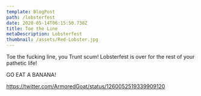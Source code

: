 ```yaml
---
template: BlogPost
path: /lobsterfest
date: 2020-05-14T06:15:50.738Z
title: Toe the Line
metaDescription: Lobsterfest
thumbnail: /assets/Red-Lobster.jpg
---
```

Toe the fucking line, you Trunt scum! Lobsterfest is over for the rest of your pathetic life! 

GO EAT A BANANA!

https://twitter.com/ArmoredGoat/status/1260052519339909120
